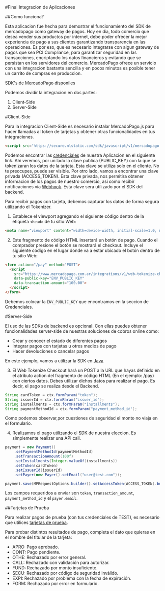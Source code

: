 #Final Integracion de Aplicaciones

##Como funciona?

Esta aplicacion fue hecha para demostrar el funcionamiento del SDK de mercadopago como gateway de pagos.
Hoy en dia, todo comercio que desea vender sus productos por internet, debe poder ofrecer la mejor experiencia de pago a sus clientes garantizando transparencia en las operaciones.
Es por eso, que es necesario integrarse con algun gateway de pagos que sea PCI Compliance, para garantizar seguridad en las transacciones, encriptando los datos financieros y evitando que se persistan en los servidores del comercio.
MercadoPago ofrece un servicio con una integracion bastante sencilla y en pocos minutos es posible tener un carrito de compras en produccion.

[SDK's de MercadoPago disponiles](https://www.mercadopago.com.ar/developers/es/guides/sdks)

Podemos dividir la integracion en dos partes:
1. Client-Side
2. Server-Side

#Client-Side

Para la integracion Client-Side es necesario instalar MercadoPago.js para hacer llamadas al token de tarjetas y obtener otras funcionalidades en tus integraciones.

```html
<script src="https://secure.mlstatic.com/sdk/javascript/v1/mercadopago.js"></script>              
```

Podemos encontrar las [credenciales](https://www.mercadopago.com.ar/developers/panel/credentials) de nuestra Aplicacion en el siguiente link.
Ahi veremos, por un lado la clave publica (PUBLIC_KEY) con la que se tokenizaran los datos de la tarjeta. Esta clave se utiliza solo en el cliente.
No te preocupes, puede ser visible.
Por otro lado, vamos a encontrar una clave privada (ACCESS_TOKEN). Esta clave privada, nos permitira obtener informacion de los pagos de nuestro comercio, asi como recibir notificaciones via [Webhook](https://www.mercadopago.com.ar/developers/es/guides/notifications/webhooks).
Esta clave sera utilizado por el SDK del backend.

Para recibir pagos con tarjeta, debemos capturar los datos de forma segura utilizando el Tokenizer.

1) Establece el viewport agregando el siguiente código dentro de la etiqueta `<head>` de tu sitio Web:
   
```html
<meta name="viewport" content="width=device-width, initial-scale=1.0, maximum-scale=1.0, user-scalable=no"/>
```
2) Este fragmento de código HTML insertará un botón de pago. Cuando el comprador presione el botón se mostrará el checkout. Incluye el siguiente código en el lugar donde va a estar ubicado el botón dentro de tu sitio Web:

```html
<form action="/pay" method="POST">
  <script
    src="https://www.mercadopago.com.ar/integrations/v1/web-tokenize-checkout.js"
    data-public-key="ENV_PUBLIC_KEY"
    data-transaction-amount="100.00">
  </script>
</form>
```
Debemos colocar la `ENV_PUBLIC_KEY` que encontramos en la seccion de Credenciales.

#Server-Side

El uso de las SDKs de backend es opcional. Con ellas puedes obtener funcionalidades server-side de nuestras soluciones de cobros online como:

* Crear y conocer el estado de diferentes pagos
* Integrar pagos con tarjetas u otros medios de pago
* Hacer devoluciones o cancelar pagos

En este ejemplo, vamos a utilizar la SDK en [Java](https://github.com/mercadopago/dx-java).

3) El Web Tokenize Checkout hará un POST a la URL que hayas definido en el atributo action del fragmento de código HTML (En el ejemplo: /pay) con ciertos datos. Debes utilizar dichos datos para realizar el pago. Es decir, el pago se realiza desde el Backend.

```java
String cardToken = ctx.formParam("token");
String issuerId = ctx.formParam("issuer_id");
String installments = ctx.formParam("installments");
String paymentMethodId = ctx.formParam("payment_method_id");
```
Como podemos observar,por cuestiones de seguridad el monto no viaja en el formulario.

4) Realizamos el pago utilizando el SDK de nuestra eleccion. Es simplemente realizar una API call.

```java
payment = new Payment()
    .setPaymentMethodId(paymentMethodId)
    .setTransactionAmount(100f)
    .setInstallments(Integer.valueOf(installments))
    .setToken(cardToken)
    .setIssuerId(issuerId)
    .setPayer(new Payer().setEmail("user@test.com"));

payment.save(MPRequestOptions.builder().setAccessToken(ACCESS_TOKEN).build());
```

Los campos requeridos a enviar son `token`, `transaction_amount`, `payment_method_id` y el `payer.email`.

##Tarjetas de Prueba

Para realizar pagos de prueba (con tus credenciales de TEST), es necesario que utilices [tarjetas de prueba](https://www.mercadopago.com.ar/developers/es/guides/online-payments/checkout-api/testing).

Para probar distintos resultados de pago, completa el dato que quieras en el nombre del titular de la tarjeta:

* APRO: Pago aprobado.
* CONT: Pago pendiente.
* OTHE: Rechazado por error general.
* CALL: Rechazado con validación para autorizar.
* FUND: Rechazado por monto insuficiente.
* SECU: Rechazado por código de seguridad inválido.
* EXPI: Rechazado por problema con la fecha de expiración.
* FORM: Rechazado por error en formulario.




